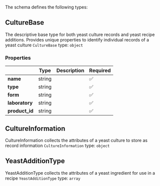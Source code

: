 The schema defines the following types:

## CultureBase
The descriptive base type for both yeast culture records and yeast recipe additions. Provides unique properties to identify individual records of a yeast culture
`CultureBase` type: `object`

### Properties

|   |Type|Description|Required|
|---|----|-----------|--------|
| **name** | string|  | :white_check_mark: |
| **type** | string|  | :white_check_mark: |
| **form** | string|  | :white_check_mark: |
| **laboratory** | string|  | :white_check_mark: |
| **product_id** | string|  | :white_check_mark: |

## CultureInformation
CultureInformation collects the attributes of a yeast culture to store as record information
`CultureInformation` type: `object`


## YeastAdditionType
YeastAdditionType collects the attributes of a yeast ingredient for use in a recipe
`YeastAdditionType` type: `array`



